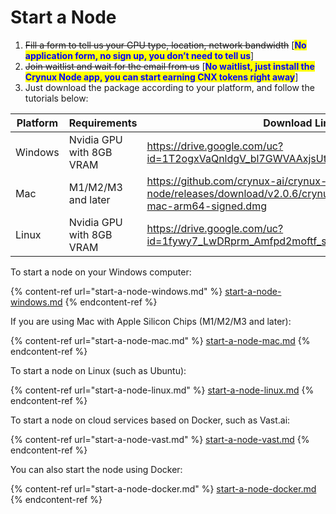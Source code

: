 # Start a Node

1. ~~Fill a form to tell us your GPU type, location, network bandwidth~~ \[<mark style="color:blue;">**No application form, no sign up, you don’t need to tell us**</mark>]
2. ~~Join waitlist and wait for the email from us~~ \[<mark style="color:blue;">**No waitlist, just install the Crynux Node app, you can start earning CNX tokens right away**</mark>]
3. Just download the package according to your platform, and follow the tutorials below:

<table><thead><tr><th width="131">Platform</th><th width="261">Requirements</th><th data-type="content-ref">Download Link</th></tr></thead><tbody><tr><td>Windows</td><td>Nvidia GPU with 8GB VRAM</td><td><a href="https://drive.google.com/uc?id=1T2ogxVaQnldgV_bl7GWVAAxjsUtQxM52&#x26;export=download">https://drive.google.com/uc?id=1T2ogxVaQnldgV_bl7GWVAAxjsUtQxM52&#x26;export=download</a></td></tr><tr><td>Mac</td><td>M1/M2/M3 and later</td><td><a href="https://github.com/crynux-ai/crynux-node/releases/download/v2.0.6/crynux-node-helium-v2.0.6-mac-arm64-signed.dmg">https://github.com/crynux-ai/crynux-node/releases/download/v2.0.6/crynux-node-helium-v2.0.6-mac-arm64-signed.dmg</a></td></tr><tr><td>Linux</td><td>Nvidia GPU with 8GB VRAM</td><td><a href="https://drive.google.com/uc?id=1fywy7_LwDRprm_Amfpd2moftf_s9h8Iu&#x26;export=download">https://drive.google.com/uc?id=1fywy7_LwDRprm_Amfpd2moftf_s9h8Iu&#x26;export=download</a></td></tr></tbody></table>

To start a node on your Windows computer:

{% content-ref url="start-a-node-windows.md" %}
[start-a-node-windows.md](start-a-node-windows.md)
{% endcontent-ref %}

If you are using Mac with Apple Silicon Chips (M1/M2/M3 and later):

{% content-ref url="start-a-node-mac.md" %}
[start-a-node-mac.md](start-a-node-mac.md)
{% endcontent-ref %}

To start a node on Linux (such as Ubuntu):

{% content-ref url="start-a-node-linux.md" %}
[start-a-node-linux.md](start-a-node-linux.md)
{% endcontent-ref %}

To start a node on cloud services based on Docker, such as Vast.ai:

{% content-ref url="start-a-node-vast.md" %}
[start-a-node-vast.md](start-a-node-vast.md)
{% endcontent-ref %}

You can also start the node using Docker:

{% content-ref url="start-a-node-docker.md" %}
[start-a-node-docker.md](start-a-node-docker.md)
{% endcontent-ref %}
